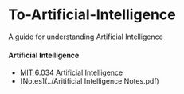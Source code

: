 # To-Artificial-Intelligence
A guide for understanding Artificial Intelligence
#### Artificial Intelligence
* [MIT 6.034 Artificial Intelligence](https://ocw.mit.edu/courses/electrical-engineering-and-computer-science/6-034-artificial-intelligence-fall-2010/index.htm)
* [Notes](../Aritificial Intelligence Notes.pdf)
